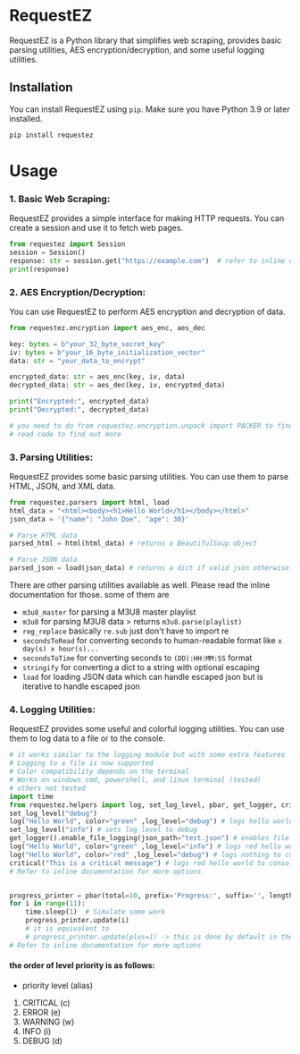 # RequestEZ

RequestEZ is a Python library that simplifies web scraping, provides basic parsing utilities, AES encryption/decryption, and some useful logging utilities.

## Installation

You can install RequestEZ using `pip`. Make sure you have Python 3.9 or later installed.

```bash
pip install requestez
```
# Usage
### 1. Basic Web Scraping:
RequestEZ provides a simple interface for making HTTP requests. You can create a session and use it to fetch web pages. 
```python
from requestez import Session
session = Session()
response: str = session.get("https://example.com")  # refer to inline documentation for more options
print(response)
```
### 2. AES Encryption/Decryption:
You can use RequestEZ to perform AES encryption and decryption of data.

```python
from requestez.encryption import aes_enc, aes_dec

key: bytes = b"your_32_byte_secret_key"
iv: bytes = b"your_16_byte_initialization_vector"
data: str = "your_data_to_encrypt"

encrypted_data: str = aes_enc(key, iv, data)
decrypted_data: str = aes_dec(key, iv, encrypted_data)

print("Encrypted:", encrypted_data)
print("Decrypted:", decrypted_data)

# you need to do from requestez.encryption.unpack import PACKER to find and decrypt p.a.c.k.e.r. encrypted data
# read code to find out more
```
### 3. Parsing Utilities:
RequestEZ provides some basic parsing utilities. You can use them to parse HTML, JSON, and XML data.

```python
from requestez.parsers import html, load
html_data = "<html><body><h1>Hello World</h1></body></html>"
json_data = '{"name": "John Doe", "age": 30}'

# Parse HTML data
parsed_html = html(html_data) # returns a BeautifulSoup object

# Parse JSON data
parsed_json = load(json_data) # returns a dict if valid json otherwise returns the string itsef
```
 There are other parsing utilities available as well. Please read the inline documentation for those.
 some of them are 
 - `m3u8_master` for parsing a M3U8 master playlist
 - `m3u8` for parsing M3U8 data > returns `m3u8.parse(playlist)`
 - `reg_replace` basically `re.sub` just don't have to import re
 - `secondsToRead` for converting seconds to human-readable format like `x day(s) x hour(s)...`
 - `secondsToTime` for converting seconds to `(DD):HH:MM:SS` format
 - `stringify` for converting a dict to a string with optional escaping
 - `load` for loading JSON data which can handle escaped json but is iterative to handle escaped json

### 4. Logging Utilities:
RequestEZ provides some useful and colorful logging utilities. You can use them to log data to a file or to the console.

```python
# it works similar to the logging module but with some extra features
# Logging to a file is now supported
# Color compatibility depends on the terminal
# Works on windows cmd, powershell, and linux terminal (tested) 
# others not tested
import time
from requestez.helpers import log, set_log_level, pbar, get_logger, critical
set_log_level("debug")
log("Hello World", color="green" ,log_level="debug") # logs hello world
set_log_level("info") # sets log level to debug
get_logger().enable_file_logging(json_path="test.json") # enables file logging to that file, each line in the file is a json object
log("Hello World", color="green" ,log_level="info") # logs red hello world to console
log("Hello World", color="red" ,log_level="debug") # logs nothing to console
critical("This is a critical message") # logs red hello world to console with CRITICAL level
# Refer to inline documentation for more options


progress_printer = pbar(total=10, prefix='Progress:', suffix='', length=35, color="green", unit="seconds")
for i in range(11):
    time.sleep(1)  # Simulate some work
    progress_printer.update(i)
    # it is equivalent to 
    # progress_printer.update(plus=1) -> this is done by default in the tqdm module
# Refer to inline documentation for more options
```
#### the order of level priority is as follows:
 
- priority level (alias)
1. CRITICAL (c)
2. ERROR (e)
3. WARNING (w)
4. INFO (i)
5. DEBUG (d)

